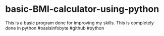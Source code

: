 # basic-BMI-calculator-using-python
This is a basic program done for improving my skills.
This is completely done in python
#oasisinfobyte
#github
#python
